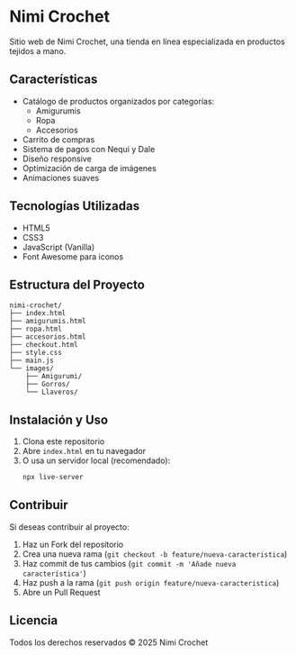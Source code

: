 # Nimi Crochet

Sitio web de Nimi Crochet, una tienda en línea especializada en productos tejidos a mano.

## Características

- Catálogo de productos organizados por categorías:
  - Amigurumis
  - Ropa
  - Accesorios
- Carrito de compras
- Sistema de pagos con Nequi y Dale
- Diseño responsive
- Optimización de carga de imágenes
- Animaciones suaves

## Tecnologías Utilizadas

- HTML5
- CSS3
- JavaScript (Vanilla)
- Font Awesome para iconos

## Estructura del Proyecto

```
nimi-crochet/
├── index.html
├── amigurumis.html
├── ropa.html
├── accesorios.html
├── checkout.html
├── style.css
├── main.js
└── images/
    ├── Amigurumi/
    ├── Gorros/
    └── Llaveros/
```

## Instalación y Uso

1. Clona este repositorio
2. Abre `index.html` en tu navegador
3. O usa un servidor local (recomendado):
   ```bash
   npx live-server
   ```

## Contribuir

Si deseas contribuir al proyecto:

1. Haz un Fork del repositorio
2. Crea una nueva rama (`git checkout -b feature/nueva-caracteristica`)
3. Haz commit de tus cambios (`git commit -m 'Añade nueva característica'`)
4. Haz push a la rama (`git push origin feature/nueva-caracteristica`)
5. Abre un Pull Request

## Licencia

Todos los derechos reservados © 2025 Nimi Crochet 